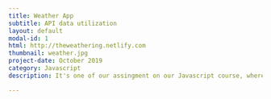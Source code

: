 ```yaml
---
title: Weather App
subtitle: API data utilization
layout: default
modal-id: 1
html: http://theweathering.netlify.com
thumbnail: weather.jpg
project-date: October 2019
category: Javascript
description: It's one of our assingment on our Javascript course, where we use an API then utilize it to display its data.

---
```

